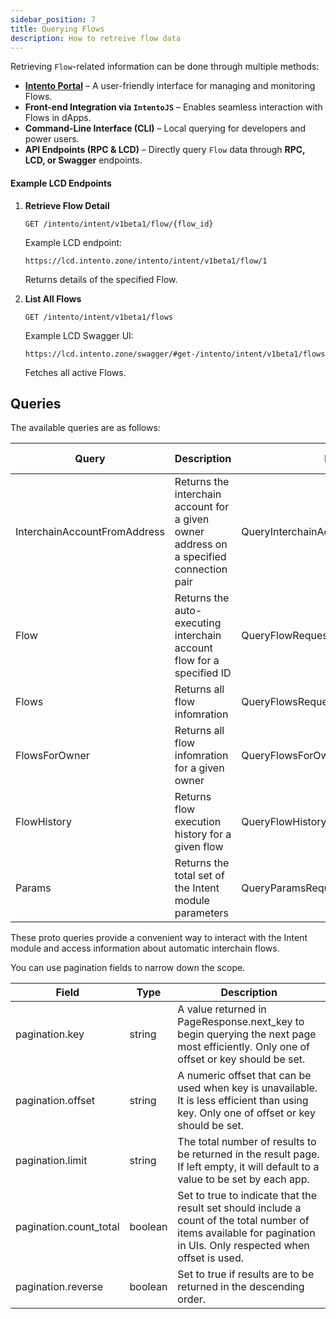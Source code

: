 ```yaml
---
sidebar_position: 7
title: Querying Flows
description: How to retreive flow data
---
```


Retrieving `Flow`-related information can be done through multiple methods:

- **[Intento Portal](https://portal.intento.zone)** – A user-friendly interface for managing and monitoring Flows.
- **Front-end Integration via `IntentoJS`** – Enables seamless interaction with Flows in dApps.
- **Command-Line Interface (CLI)** – Local querying for developers and power users.
- **API Endpoints (RPC & LCD)** – Directly query `Flow` data through **RPC, LCD, or Swagger** endpoints.

#### **Example LCD Endpoints**

1. **Retrieve Flow Detail**

   ```
   GET /intento/intent/v1beta1/flow/{flow_id}
   ```

   Example LCD endpoint:

   ```
   https://lcd.intento.zone/intento/intent/v1beta1/flow/1
   ```

   Returns details of the specified Flow.

2. **List All Flows**
   ```
   GET /intento/intent/v1beta1/flows
   ```
   Example LCD Swagger UI:
   ```
   https://lcd.intento.zone/swagger/#get-/intento/intent/v1beta1/flows
   ```
   Fetches all active Flows.

## Queries

The available queries are as follows:

| Query                        | Description                                                                             | Parameter                                | Returns                                   | HTTP Method | Endpoint                                        |
| ---------------------------- | --------------------------------------------------------------------------------------- | ---------------------------------------- | ----------------------------------------- | ----------- | ----------------------------------------------- |
| InterchainAccountFromAddress | Returns the interchain account for a given owner address on a specified connection pair | QueryInterchainAccountFromAddressRequest | QueryInterchainAccountFromAddressResponse | GET         | /intento/intent/v1beta1/address-to-ica          |
| Flow                         | Returns the auto-executing interchain account flow for a specified ID                   | QueryFlowRequest                         | QueryFlowResponse                         | GET         | /intento/intent/v1beta1/flow/{id}               |
| Flows                        | Returns all flow infomration                                                            | QueryFlowsRequest                        | QueryFlowsResponse                        | GET         | /intento/intent/v1beta1/flows                   |
| FlowsForOwner                | Returns all flow infomration for a given owner                                          | QueryFlowsForOwnerRequest                | QueryFlowsForOwnerResponse                | GET         | /intento/intent/v1beta1/flows-for-owner/{owner} |
| FlowHistory                  | Returns flow execution history for a given flow                                         | QueryFlowHistoryRequest                  | QueryFlowHistoryResponse                  | GET         | /intento/intent/v1beta1/flows-history           |
| Params                       | Returns the total set of the Intent module parameters                                   | QueryParamsRequest                       | QueryParamsResponse                       | GET         | /intento/intent/v1beta1/params                  |

These proto queries provide a convenient way to interact with the Intent module and access information about automatic interchain flows.

You can use pagination fields to narrow down the scope.

| Field                  | Type    | Description                                                                                                                                                          |
| ---------------------- | ------- | -------------------------------------------------------------------------------------------------------------------------------------------------------------------- |
| pagination.key         | string  | A value returned in PageResponse.next_key to begin querying the next page most efficiently. Only one of offset or key should be set.                                 |
| pagination.offset      | string  | A numeric offset that can be used when key is unavailable. It is less efficient than using key. Only one of offset or key should be set.                             |
| pagination.limit       | string  | The total number of results to be returned in the result page. If left empty, it will default to a value to be set by each app.                                      |
| pagination.count_total | boolean | Set to true to indicate that the result set should include a count of the total number of items available for pagination in UIs. Only respected when offset is used. |
| pagination.reverse     | boolean | Set to true if results are to be returned in the descending order.                                                                                                   |

